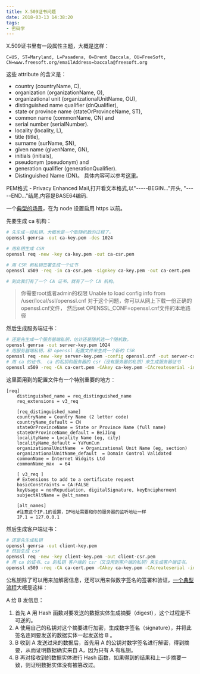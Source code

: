 ```yaml
---
title: X.509证书问题
date: 2018-03-13 14:38:20
tags:
- 密码学
---
```

X.509证书里有一段属性主题，大概是这样：
 ```
 C=US, ST=Maryland, L=Pasadena, O=Brent Baccala, OU=FreeSoft,
CN=www.freesoft.org/emailAddress=baccala@freesoft.org
 ```
 这些 attribute 的含义是：
 
- country (countryName, C),
- organization (organizationName, O),
- organizational unit (organizationalUnitName, OU),
- distinguished name qualifier (dnQualifier),
- state or province name (stateOrProvinceName, ST),
- common name (commonName, CN) and
- serial number (serialNumber).
- locality (locality, L),
- title (title),
- surname (surName, SN),
- given name (givenName, GN),
- initials (initials),
- pseudonym (pseudonym) and
- generation qualifier (generationQualifier).
- Distinguished Name (DN)。
具体内容可以参考[这里][1]。

PEM格式 - Privacy Enhanced Mail,打开看文本格式,以"-----BEGIN..."开头, "-----END..."结尾,内容是BASE64编码.

一个[典型的场景][2]，在为 node 设置启用 https 以前。

先要生成 ca 机构：

```bash
# 先生成一段私钥，大概也是一个取随机数的过程了。
openssl genrsa -out ca-key.pem -des 1024

# 用私钥生成 CSR
openssl req -new -key ca-key.pem -out ca-csr.pem

# 用 CSR 和私钥签署生成一个证书 
openssl x509 -req -in ca-csr.pem -signkey ca-key.pem -out ca-cert.pem

# 到此我们有了一个 CA 证书，就有了一个 CA 机构。
```

> 你需要root或者admin的权限 Unable to load config info from /user/local/ssl/openssl.cnf 对于这个问题，你可以从网上下载一份正确的openssl.cnf文件， 然后set OPENSSL_CONF=openssl.cnf文件的本地路径

然后生成服务端证书：

```bash
# 还是先生成一个服务器端私钥，估计还是随机选一个随机数。
openssl genrsa -out server-key.pem 1024
# 用服务器端私钥，和 openssl 配置文件来生成一个新的 CSR
openssl req -new -key server-key.pem -config openssl.cnf -out server-csr.pem
# 用 ca 的证书、 ca 的私钥和服务器的 csr（没有服务器的私钥）来生成服务器证书
openssl x509 -req -CA ca-cert.pem -CAkey ca-key.pem -CAcreateserial -in server-csr.pem -out server-cert.pem -extensions v3_req -extfile openssl.cnf
```

这里面用到的配置文件有一个特别重要的地方：
```
[req]  
    distinguished_name = req_distinguished_name  
    req_extensions = v3_req  
  
    [req_distinguished_name]  
    countryName = Country Name (2 letter code)  
    countryName_default = CN  
    stateOrProvinceName = State or Province Name (full name)  
    stateOrProvinceName_default = BeiJing  
    localityName = Locality Name (eg, city)  
    localityName_default = YaYunCun  
    organizationalUnitName  = Organizational Unit Name (eg, section)  
    organizationalUnitName_default  = Domain Control Validated  
    commonName = Internet Widgits Ltd  
    commonName_max  = 64  
  
    [ v3_req ]  
    # Extensions to add to a certificate request  
    basicConstraints = CA:FALSE  
    keyUsage = nonRepudiation, digitalSignature, keyEncipherment  
    subjectAltName = @alt_names  
  
    [alt_names]  
    #注意这个IP.1的设置，IP地址需要和你的服务器的监听地址一样
    IP.1 = 127.0.0.1
```

然后生成客户端证书：

```bash
# 还是先生成私钥
openssl genrsa -out client-key.pem
# 然后生成 csr
openssl req -new -key client-key.pem -out client-csr.pem
# 用 ca 的证书、ca 的私钥 客户端的 csr（又没用到客户端的私钥）来生成客户端证书。
openssl x509 -req -CA ca-cert.pem -CAkey ca-key.pem -CAcreateserial -in client-csr.pem -out client-cert.pem
```

公私钥除了可以用来加解密信息，还可以用来做数字签名的签署和验证，[一个典型流程][3]大概是这样：
 
A 给 B 发信息：
1. 首先 A 用 Hash 函数对要发送的数据实体生成摘要（digest），这个过程是不可逆的。
2. A 使用自己的私钥对这个摘要进行加密，生成数字签名（signature），并将此签名连同要发送的数据实体一起发送给 B 。
3. B 收到 A 发送过来的数据后，首先用 A 的公钥对数字签名进行解密，得到摘要，从而证明数据确实来自 A，因为只有 A 有私钥。
4. B 再对接收到的数据实体进行 Hash 函数，如果得到的结果和上一步摘要一致，则证明数据实体没有被篡改过。


  [1]: https://docs.oracle.com/cd/E24191_01/common/tutorials/authz_cert_attributes.html
  [2]: http://cnodejs.org/topic/54745ac22804a0997d38b32d
  [3]: https://www.cnblogs.com/videNote/p/4269889.html